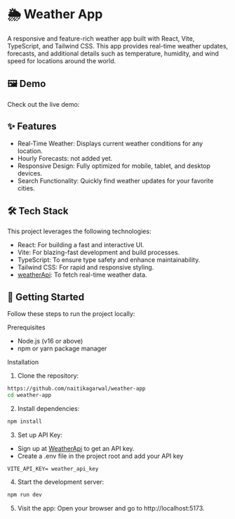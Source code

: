 
# 🌦️ Weather App 
A responsive and feature-rich weather app built with React, Vite, TypeScript, and Tailwind CSS. This app provides real-time weather updates, forecasts, and additional details such as temperature, humidity, and wind speed for locations around the world.

## 🖼️ Demo
Check out the live demo:
## ✨ Features

- Real-Time Weather: Displays current weather conditions for any location.
- Hourly Forecasts: not added yet.
- Responsive Design: Fully optimized for mobile, tablet, and desktop devices.
- Search Functionality: Quickly find weather updates for your favorite cities.

## 🛠️ Tech Stack
This project leverages the following technologies:
- React: For building a fast and interactive UI.
- Vite: For blazing-fast development and build processes.
- TypeScript: To ensure type safety and enhance maintainability.
- Tailwind CSS: For rapid and responsive styling.
- [weatherApi](https://www.weatherapi.com/): To fetch real-time weather data.
## 🚀 Getting Started

Follow these steps to run the project locally:

Prerequisites
- Node.js (v16 or above)
- npm or yarn package manager

Installation
1. Clone the repository:

```bash
https://github.com/naitikagarwal/weather-app
cd weather-app
```
2. Install dependencies:
```bash
npm install
```
3. Set up API Key:

- Sign up at [WeatherApi](https://www.weatherapi.com/) to get an API key.
- Create a .env file in the project root and add your API key

```env
VITE_API_KEY= weather_api_key
```
4. Start the development server:
```bash
npm run dev
```
5. Visit the app:
Open your browser and go to http://localhost:5173.
